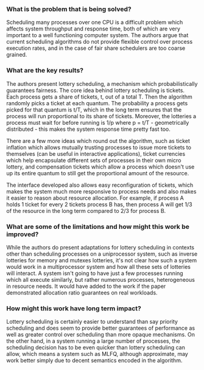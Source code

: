 ### What is the problem that is being solved?

Scheduling many processes over one CPU is a difficult problem which affects system throughput and response time, both of which are very important to a well functioning computer system. The authors argue that current scheduling algorithms do not provide flexible control over process execution rates, and in the case of fair share schedulers are too coarse grained.

### What are the key results?

The authors present lottery scheduling, a mechanism which probabilistically guarantees fairness. The core idea behind lottery scheduling is tickets. Each process gets a share of tickets, t, out of a total T. Then the algorithm randomly picks a ticket at each quantum. The probability a process gets picked for that quantum is t/T, which in the long term ensures that the process will run proportional to its share of tickets. Moreover, the lotteries a process must wait for before running is 1/p where p = t/T - geometrically distributed - this makes the system response time pretty fast too.

There are a few more ideas which round out the algorithm, such as ticket inflation which allows mutually trusting processes to issue more tickets to themselves (can be useful in interactive applications), ticket currencies which help encapsulate different sets of processes in their own micro lottery, and compensation tickets which allow a process which doesn't use up its entire quantum to still get the proportional amount of the resource. 

The interface developed also allows easy reconfiguration of tickets, which makes the system much more responsive to process needs and also makes it easier to reason about resource allocation. For example, if process A holds 1 ticket for every 2 tickets process B has, then process A will get 1/3 of the resource in the long term compared to 2/3 for process B.

### What are some of the limitations and how might this work be improved?

While the authors do present adaptations for lottery scheduling in contexts other than scheduling processes on a uniprocessor system, such as inverse lotteries for memory and mutexes lotteries, it's not clear how such a system would work in a multiprocessor system and how all these sets of lotteries will interact. A system isn't going to have just a few processes running which all execute similarly, but rather numerous processes, heterogeneous in resource needs. It would have added to the work if the paper demonstrated allocation ratio guarantees on real workloads. 

### How might this work have long term impact?

Lottery scheduling is certainly easier to understand than say priority scheduling and does seem to provide better guarantees of performance as well as greater control over scheduling than more opaque mechanisms. On the other hand, in a system running a large number of processes, the scheduling decision has to be even quicker than lottery scheduling can allow, which means a system such as MLFQ, although approximate, may work better simply due to decent semantics encoded in the algorithm.
